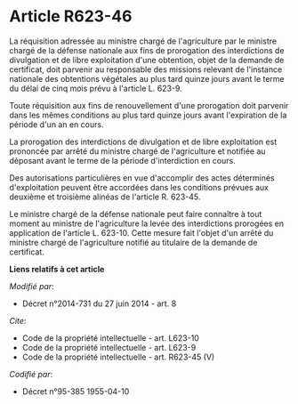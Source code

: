 # Article R623-46

La réquisition adressée au ministre chargé de l'agriculture par le ministre chargé de la défense nationale aux fins de
prorogation des interdictions de divulgation et de libre exploitation d'une obtention, objet de la demande de certificat,
doit parvenir au responsable des missions relevant de l'instance nationale des obtentions végétales au plus tard quinze jours
avant le terme du délai de cinq mois prévu à l'article L. 623-9. 

Toute réquisition aux fins de renouvellement d'une prorogation doit parvenir dans les mêmes conditions au plus tard quinze
jours avant l'expiration de la période d'un an en cours. 

La prorogation des interdictions de divulgation et de libre exploitation est prononcée par arrêté du ministre chargé de
l'agriculture et notifiée au déposant avant le terme de la période d'interdiction en cours. 

Des autorisations particulières en vue d'accomplir des actes déterminés d'exploitation peuvent être accordées dans les
conditions prévues aux deuxième et troisième alinéas de l'article R. 623-45. 

Le ministre chargé de la défense nationale peut faire connaître à tout moment au ministre de l'agriculture la levée des
interdictions prorogées en application de l'article L. 623-10. Cette mesure fait l'objet d'un arrêté du ministre chargé de
l'agriculture notifié au titulaire de la demande de certificat.

**Liens relatifs à cet article**

_Modifié par_:

  - Décret n°2014-731 du 27 juin 2014 - art. 8

_Cite_:

  - Code de la propriété intellectuelle - art. L623-10
  - Code de la propriété intellectuelle - art. L623-9
  - Code de la propriété intellectuelle - art. R623-45 (V)

_Codifié par_:

  - Décret n°95-385 1955-04-10
